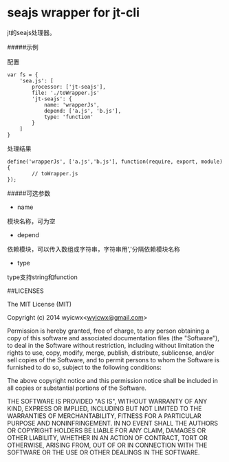 seajs wrapper for jt-cli 
====
jt的seajs处理器。

#####示例

配置

```shell
var fs = {
    'sea.js': [
		processor: ['jt-seajs'],
		file: './toWrapper.js'
		'jt-seajs': {
			name: 'wrapperJs',
			depend: ['a.js', 'b.js'],
			type: 'function'
		}
	]
}
```
处理结果
```shell
define('wrapperJs', ['a.js','b.js'], function(require, export, module){
        // toWrapper.js
});

```

#####可选参数
* name

模块名称，可为空

* depend

依赖模块，可以传入数组或字符串，字符串用','分隔依赖模块名称

* type 

type支持string和function


##LICENSES

The MIT License (MIT)

Copyright (c) 2014 wyicwx<[wyicwx@gmail.com](mailto:wyicwx@gmail.com)>

Permission is hereby granted, free of charge, to any person obtaining a copy
of this software and associated documentation files (the "Software"), to deal
in the Software without restriction, including without limitation the rights
to use, copy, modify, merge, publish, distribute, sublicense, and/or sell
copies of the Software, and to permit persons to whom the Software is
furnished to do so, subject to the following conditions:

The above copyright notice and this permission notice shall be included in
all copies or substantial portions of the Software.

THE SOFTWARE IS PROVIDED "AS IS", WITHOUT WARRANTY OF ANY KIND, EXPRESS OR
IMPLIED, INCLUDING BUT NOT LIMITED TO THE WARRANTIES OF MERCHANTABILITY,
FITNESS FOR A PARTICULAR PURPOSE AND NONINFRINGEMENT. IN NO EVENT SHALL THE
AUTHORS OR COPYRIGHT HOLDERS BE LIABLE FOR ANY CLAIM, DAMAGES OR OTHER
LIABILITY, WHETHER IN AN ACTION OF CONTRACT, TORT OR OTHERWISE, ARISING FROM,
OUT OF OR IN CONNECTION WITH THE SOFTWARE OR THE USE OR OTHER DEALINGS IN
THE SOFTWARE.